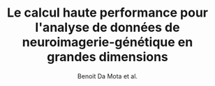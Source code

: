 ---
cat: gaia
subcat: signature
bestof: false
author: Benoit Da Mota et al.
title: Le calcul haute performance pour l'analyse de données de neuroimagerie-génétique en grandes dimensions
year: 2014
type: inproceedings
---